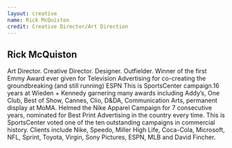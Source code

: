 ```yaml
---
layout: creative
name: Rick McQuiston
credit: Creative Director/Art Direction
---
```

## Rick McQuiston

Art Director. Creative Director. Designer. Outfielder. Winner of the first Emmy Award ever given for
Television Advertising for co-creating the groundbreaking (and still running) ESPN This is
SportsCenter campaign.16 years at Wieden + Kennedy garnering many awards including Addy&rsquo;s, One
Club, Best of Show, Cannes, Clio, D&amp;DA, Communication Arts, permanent display at MoMA. Helmed
the Nike Apparel Campaign for 7 consecutive years, nominated for Best Print Advertising in the
country every time. This is SportsCenter voted one of the ten outstanding campaigns in commercial
history. Clients include Nike, Speedo, Miller High Life, Coca-Cola, Microsoft, NFL, Sprint, Toyota,
Virgin, Sony Pictures, ESPN, MLB and David&nbsp;Fincher.

